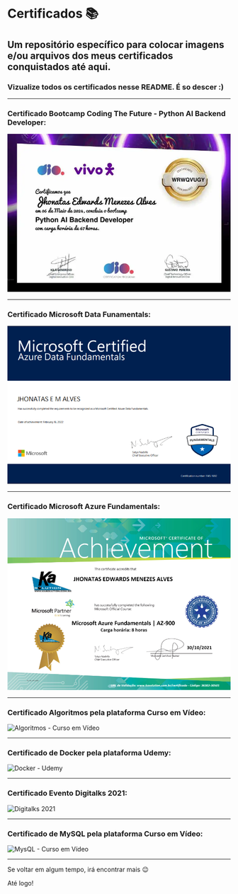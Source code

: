 # Certificados 📚 
## Um repositório específico para colocar imagens e/ou arquivos dos meus certificados conquistados até aqui.
### Vizualize todos os certificados nesse README. É so descer :)

---

### Certificado Bootcamp Coding The Future - Python AI Backend Developer:
![Python AI Backend Developer](https://github.com/JhonatasMenezes/Certificados/blob/main/Bootcamp%20DIO%20Python%20AI.webp)

---

### Certificado Microsoft Data Funamentals:
![Microsoft Azure Data Fundamentals (DP-900)](https://github.com/JhonatasMenezes/Certificados/blob/main/Microsoft%20Data%20Fundamentals.png)

---

### Certificado Microsoft Azure Fundamentals:
![Microsoft Azure Fundamentals (DP-900)](https://github.com/JhonatasMenezes/Certificados/blob/main/Microsoft%20Azure%20Funadamentals%20Training%20Day.png)

---

### Certificado Algoritmos pela plataforma Curso em Vídeo:
![Algoritmos - Curso em Vídeo](https://github.com/JhonatasMenezes/Certificados-certifications-/blob/main/Algoritmos%20-%20Curso%20em%20V%C3%ADdeo.png)

---

### Certificado de Docker pela plataforma Udemy:
![Docker - Udemy](https://github.com/JhonatasMenezes/Certificados-certifications-/blob/main/Docker%20-%20Udemy.jpg)

---

### Certificado Evento Digitalks 2021:
![Digitalks 2021](https://github.com/JhonatasMenezes/Certificados-certifications-/blob/main/DigiTlaks%202021.png)

---

### Certificado de MySQL pela plataforma Curso em Vídeo:
![MysQL - Curso em Vídeo](https://github.com/JhonatasMenezes/Certificados-certifications-/blob/main/MySQL%20-%20Curso%20em%20V%C3%ADdeo.png)

---

Se voltar em algum tempo, irá encontrar mais 😉

Até logo!
